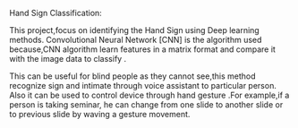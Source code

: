 Hand Sign Classification:

  This project,focus on identifying the Hand Sign using Deep learning methods.
Convolutional Neural Network [CNN] is the algorithm used because,CNN algorithm learn features in a matrix format
and compare it with the image data to classify .

  This can be useful for blind people as they cannot see,this method recognize sign and intimate through voice assistant to 
particular person.
  Also it can be used to control device through hand gesture .For example,if a person is taking seminar, he can change from one slide to another 
slide or to previous slide by waving a gesture movement.

